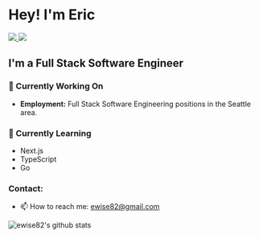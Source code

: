 # Hey! I'm Eric

 <!-- LinkedIn Contact -->
  <a href="https://www.linkedin.com/in/ericcwise/" target="_blank">
    <img src="https://img.shields.io/badge/-ERIC%20WISE-blue?style=for-the-badge&logo=Linkedin&logoColor=white"/>
  </a>
  
<!-- Email -->
  <a href="mailto:ewise82y@gmail.com">
    <img src="https://img.shields.io/badge/EMAIL-ewise82@gmail.com-d44638?style=for-the-badge"/>
  </a>


## I'm a Full Stack Software Engineer


### 🔭 Currently Working On

- <b>Employment:</b> Full Stack Software Engineering positions in the Seattle area.


### 🌱 Currently Learning

- Next.js
- TypeScript
- Go

### Contact:
- 📫 How to reach me: ewise82@gmail.com


![ewise82's github stats](https://github-readme-stats.vercel.app/api?username=ewise82&show_icons=true&theme=vue)


